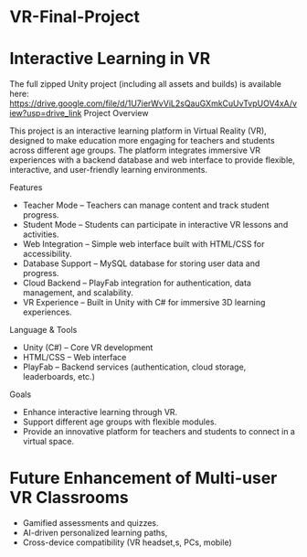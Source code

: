 # VR-Final-Project
# Interactive Learning in VR
The full zipped Unity project (including all assets and builds) is available here: https://drive.google.com/file/d/1U7ierWvViL2sQauGXmkCuUvTvpUOV4xA/view?usp=drive_link
 Project Overview

This project is an interactive learning platform in Virtual Reality (VR), designed to make education more engaging for teachers and students across different age groups. The platform integrates immersive VR experiences with a backend database and web interface to provide flexible, interactive, and user-friendly learning environments.

 Features

*  Teacher Mode – Teachers can manage content and track student progress.
*  Student Mode – Students can participate in interactive VR lessons and activities.
*  Web Integration – Simple web interface built with HTML/CSS for accessibility.
*  Database Support – MySQL database for storing user data and progress.
*  Cloud Backend – PlayFab integration for authentication, data management, and scalability.
*  VR Experience – Built in Unity with C# for immersive 3D learning experiences.

 Language & Tools 

* Unity (C#) – Core VR development
* HTML/CSS – Web interface
* PlayFab – Backend services (authentication, cloud storage, leaderboards, etc.)

 Goals

* Enhance interactive learning through VR.
* Support different age groups with flexible modules.
* Provide an innovative platform for teachers and students to connect in a virtual space.

# Future Enhancement of Multi-user VR Classrooms
* Gamified assessments and quizzes.
* AI-driven personalized learning paths,
* Cross-device compatibility (VR headset,s, PCs, mobile)
